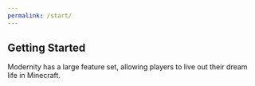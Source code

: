 ```yaml
---
permalink: /start/
---
```

## Getting Started

Modernity has a large feature set, allowing players to live out their dream life in Minecraft.